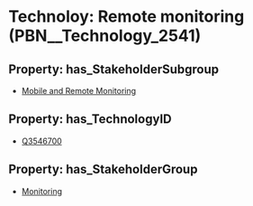 # Technoloy: __Remote monitoring__ (PBN__Technology_2541)

## Property: has_StakeholderSubgroup

* [Mobile and Remote Monitoring](PBN__TechSubgroup_107)

## Property: has_TechnologyID

* [Q3546700](Q3546700)

## Property: has_StakeholderGroup

* [Monitoring](PBN__TechGroup_8)

